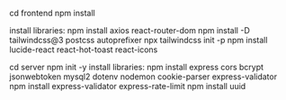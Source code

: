 cd frontend
npm install

install libraries:
	npm install axios react-router-dom 
	npm install -D tailwindcss@3 postcss autoprefixer
	npx tailwindcss init -p
	npm install lucide-react react-hot-toast react-icons


 cd server
npm init -y
install libraries:
	npm install express cors bcrypt jsonwebtoken mysql2 dotenv nodemon cookie-parser  express-validator
	npm install express-validator express-rate-limit
	npm install uuid
